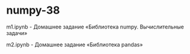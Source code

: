 # numpy-38
m1.ipynb - Домашнее задание «Библиотека numpy. Вычислительные задачи»

m2.ipynb - Домашнее задание «Библиотека pandas»
